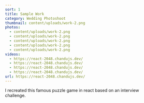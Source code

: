 ```yaml
---
sort: 1
title: Sample Work
category: Wedding Photoshoot
thumbnail: content/uploads/work-2.png
photos:
  - content/uploads/work-2.png
  - content/uploads/work-2.png
  - content/uploads/work-2.png
  - content/uploads/work-2.png
  - content/uploads/work-2.png
videos:
  - https://react-2048.chandujs.dev/
  - https://react-2048.chandujs.dev/
  - https://react-2048.chandujs.dev/
  - https://react-2048.chandujs.dev/
url: https://react-2048.chandujs.dev/
---
```


I recreated this famous puzzle game in react based on an interview challenge.
